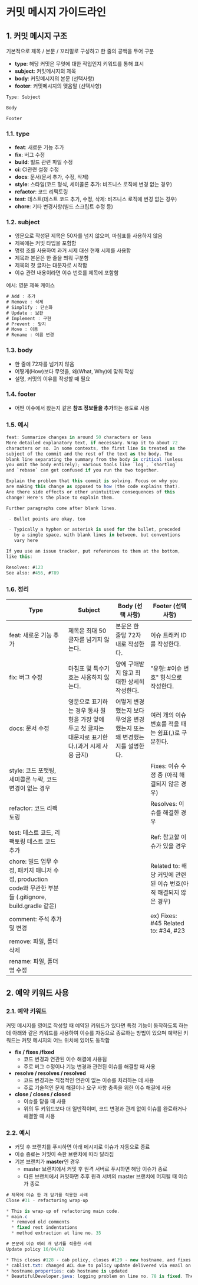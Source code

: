 # 커밋 메시지 가이드라인

## 1. 커밋 메시지 구조

기본적으로 제목 / 본문 / 꼬리말로 구성하고 한 줄의 공백을 두어 구분

- **type**: 해당 커밋은 무엇에 대한 작업인지 키워드를 통해 표시
- **subject**: 커밋메시지의 제목
- **body**: 커밋메시지의 본문 (선택사항)
- **footer**: 커밋메시지의 맺음말 (선택사항)

```c#
Type: Subject

Body

Footer
```

### 1.1. type

- **feat**: 새로운 기능 추가
- **fix**: 버그 수정
- **build**: 빌드 관련 파일 수정
- **ci**: CI관련 설정 수정
- **docs**: 문서(문서 추가, 수정, 삭제)
- **style**: 스타일(코드 형식, 세미콜론 추가: 비즈니스 로직에 변경 없는 경우)
- **refactor**: 코드 리팩토링
- **test**: 테스트(테스트 코드 추가, 수정, 삭제: 비즈니스 로직에 변경 없는 경우)
- **chore**: 기타 변경사항(빌드 스크립트 수정 등)

### 1.2. subject

- 영문으로 작성된 제목은 50자를 넘지 않으며, 마침표를 사용하지 않음
- 제목에는 커밋 타입을 포함함
- 명령 조를 사용하여 과거 시제 대신 현재 시제를 사용함
- 제목과 본문은 한 줄을 띄워 구분함
- 제목의 첫 글자는 대문자로 시작함
- 이슈 관련 내용이라면 이슈 번호를 제목에 포함함

예시: 영문 제목 케이스
```c#
# Add : 추가
# Remove : 삭제
# Simplify : 단순화
# Update : 보완
# Implement : 구현
# Prevent : 방지
# Move : 이동
# Rename : 이름 변경
```

### 1.3. body

- 한 줄에 72자를 넘기지 않음
- 어떻게(How)보다 무엇을, 왜(What, Why)에 맞춰 작성
- 설명, 커밋의 이유를 작성할 때 필요

### 1.4. footer

- 어떤 이슈에서 왔는지 같은 **참조 정보들을 추가**하는 용도로 사용

### 1.5. 예시

```c#
feat: Summarize changes in around 50 characters or less 
More detailed explanatory text, if necessary. Wrap it to about 72
characters or so. In some contexts, the first line is treated as the
subject of the commit and the rest of the text as the body. The
blank line separating the summary from the body is critical (unless
you omit the body entirely); various tools like `log`, `shortlog`
and `rebase` can get confused if you run the two together.

Explain the problem that this commit is solving. Focus on why you
are making this change as opposed to how (the code explains that).
Are there side effects or other unintuitive consequences of this
change? Here's the place to explain them.

Further paragraphs come after blank lines.

 - Bullet points are okay, too

 - Typically a hyphen or asterisk is used for the bullet, preceded
   by a single space, with blank lines in between, but conventions
   vary here

If you use an issue tracker, put references to them at the bottom,
like this:

Resolves: #123
See also: #456, #789

```

### 1.6. 정리

| Type | Subject | Body (선택 사항) | Footer (선택 사항) |
|------|---------|------------------|---------------------|
| feat: 새로운 기능 추가 | 제목은 최대 50글자를 넘기지 않는다. | 본문은 한 줄당 72자 내로 작성한다. | 이슈 트래커 ID를 작성한다. |
| fix: 버그 수정 | 마침표 및 특수기호는 사용하지 않는다. | 양에 구애받지 않고 최대한 상세히 작성한다. | "유형: #이슈 번호" 형식으로 작성한다. |
| docs: 문서 수정 | 영문으로 표기하는 경우 동사 원형을 가장 앞에 두고 첫 글자는 대문자로 표기한다.(과거 시제 사용 금지) | 어떻게 변경했는지 보다 무엇을 변경했는지 또는 왜 변경했는지를 설명한다. | 여러 개의 이슈 번호를 적을 때는 쉼표(,)로 구분한다. |
| style: 코드 포맷팅, 세미콜론 누락, 코드 변경이 없는 경우 | | | Fixes: 이슈 수정 중 (아직 해결되지 않은 경우) |
| refactor: 코드 리팩토링 | | | Resolves: 이슈를 해결한 경우 |
| test: 테스트 코드, 리팩토링 테스트 코드 추가 | | | Ref: 참고할 이슈가 있을 경우 |
| chore: 빌드 업무 수정, 패키지 매니저 수정, production code와 무관한 부분들 (.gitignore, build.gradle 같은) | | | Related to: 해당 커밋에 관련된 이슈 번호(아직 해결되지 않은 경우) |
| comment: 주석 추가 및 변경 | | | ex) Fixes: #45 Related to: #34, #23 |
| remove: 파일, 폴더 삭제 | | | |
| rename: 파일, 폴더명 수정 | | | |

## 2. 예약 키워드 사용

### 2.1. 예약 키워드

커밋 메시지를 영어로 작성할 때 예약된 키워드가 있다면 특정 기능이 동작하도록 하는데
아래와 같은 키워드를 사용하여 이슈를 자동으로 종료하는 방법이 있으며 예약된 키워드는
커밋 메시지의 어느 위치에 있어도 동작함

- **fix / fixes /fixed**
  - 코드 변경과 연관된 이슈 해결에 사용됨
  - 주로 버그 수정이나 기능 변경과 관련된 이슈를 해결할 때 사용
- **resolve / resolves / resolved**
  - 코드 변경과는 직접적인 연관이 없는 이슈를 처리하는 데 사용
  - 주로 기술적인 문제 해결이나 요구 사항 충족을 위한 이슈 해결에 사용
- **close / closes / closed**
  - 이슈를 닫을 때 사용
  - 위의 두 키워드보다 더 일반적이며, 코드 변경과 관계 없이 이슈를 완료하거나 해결할 때 사용

### 2.2. 예시

- 커밋 후 브랜치를 푸시하면 아래 메시지로 이슈가 자동으로 종료
- 이슈 종료는 커밋이 속한 브랜치에 따라 달라짐
- 기본 브랜치가 **master**인 경우
  - master 브랜치에서 커밋 후 원격 서버로 푸시하면 해당 이슈가 종료
  - 다른 브랜치에서 커밋하면 추후 원격 서버의 master 브랜치에 머지될 때 이슈가 종료

```c#
# 제목에 이슈 한 개 닫기를 적용한 사례
Close #31 - refactoring wrap-up

* This is wrap-up of refactoring main code.
* main.c
  * removed old comments
  * fixed rest indentations
  * method extraction at line no. 35

# 본문에 이슈 여러 개 닫기를 적용한 사례
Update policy 16/04/02

* This closes #128 - cab policy, closes #129 - new hostname, and fixes #78 - bug on logging.
* cablist.txt: changed ACL due to policy update delivered via email on 16/04/02, @mr.parkyou
* hostname.properties: cab hostname is updated
* BeautifulDeveloper.java: logging problem on line no. 78 is fixed. The `if` statement is never happening. This deletes the `if` block.
```